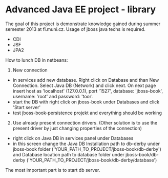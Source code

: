 Advanced Java EE project - library
==================================
The goal of this project is demonstrate knowledge gained during summer semester 2013 at fi.muni.cz. Usage of jboss java techs is required.

- CDI
- JSF
- JPA2

How to lunch DB in netbeans:

1. New connection
 - in services add new database. Right click on Database and than New Connection. Select Java DB (Network) and click next. On next page insert host as 'localhost' (127.0.0.1), port '1527', database: 'jboss-book', username: 'root' and password: 'toor'.
 - start the DB with right click on jboss-book under Databases and click 'Start server'
 - test jboss-book-persistence projekt and everything should be working

2. Use already present connection drivers. (Other solution is to use the present driver by just changing properties of the connection)
 - right click on Java DB in services panel under Databases
 - in this screen change the Java DB Installation path to db-derby under jboss-book folder ('YOUR_PATH_TO_PROJECT/jboss-book/db-derby') and Database location path to database folder under jboss-book/db-derby ('YOUR_PATH_TO_PROJECT/jboss-book/db-derby/database')

The most important part is to start db server.

